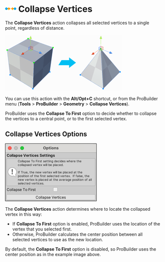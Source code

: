 # ![Collapse Vertices icon](images/icons/Vert_Collapse.png) Collapse Vertices

The __Collapse Vertices__ action collapses all selected vertices to a single point, regardless of distance.

![Cube becomes a pyramid](images/CollapseVerts_Example.png)

You can use this action with the **Alt/Opt+C** shortcut, or from the ProBuilder menu (**Tools** > **ProBuilder** > **Geometry** > **Collapse Vertices**).

ProBuilder uses the **Collapse To First** option to decide whether to collapse the vertices to a central point, or to the first selected vertex.

## Collapse Vertices Options

![Collapse Vertices options](images/Vert_Collapse_props.png)

The **Collapse Vertices** action determines where to locate the collapsed vertex in this way:

- If **Collapse To First** option is enabled, ProBuilder uses the location of the vertex that you selected first.
- Otherwise, ProBuilder calculates the center position between all selected vertices to use as the new location.

By default, the **Collapse To First** option is disabled, so ProBuilder uses the center position as in the example image above.
